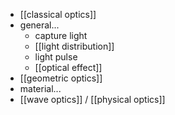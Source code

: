 - [[classical optics]]
- general...
    - capture light
    - [[light distribution]]
    - light pulse
    - [[optical effect]]
- [[geometric optics]]
- material...
- [[wave optics]] / [[physical optics]]
